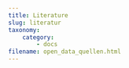 ```yaml
---
title: Literature
slug: literatur
taxonomy:
    category:
        - docs
filename: open_data_quellen.html
---
```

